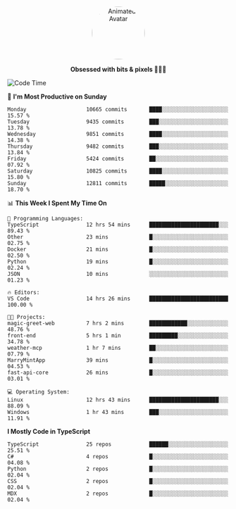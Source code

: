 
<div align="center">
  <img 
    src="https://i.postimg.cc/W1R4TF4j/d6kpuve-c97567cf-518b-4b86-a271-5c89d88d22f7.gif" 
    width="120" 
    height="120" 
    alt="Animated Avatar" 
    style="border-radius: 50%;" 
  />
  
  <strong>Obsessed with bits & pixels 🧑‍💻🎨</strong>
</div>


<!--
### 🛠️ Main Tech Stack

<div align="center">
  <img src="https://cdn.jsdelivr.net/gh/devicons/devicon/icons/javascript/javascript-original.svg" height="25" alt="JavaScript" />
  <img src="https://cdn.jsdelivr.net/gh/devicons/devicon/icons/react/react-original.svg" height="25" alt="React" />
  <img src="https://cdn.jsdelivr.net/gh/devicons/devicon/icons/cplusplus/cplusplus-original.svg" height="25" alt="C++" />
  <img src="https://cdn.jsdelivr.net/gh/devicons/devicon/icons/rust/rust-original.svg" height="25" alt="Rust" />
  <img src="https://cdn.jsdelivr.net/gh/devicons/devicon/icons/java/java-original.svg" height="25" alt="Java" />
  <img src="https://skillicons.dev/icons?i=mysql" height="25" alt="MySQL" />
  <img src="https://skillicons.dev/icons?i=pr" height="25" alt="Premiere Pro" />
</div> -->

<!--START_SECTION:waka-->
![Code Time](http://img.shields.io/badge/Code%20Time-2%2C631%20hrs%2015%20mins-blue)

📅 **I'm Most Productive on Sunday** 

```text
Monday                   10665 commits       ████░░░░░░░░░░░░░░░░░░░░░   15.57 % 
Tuesday                  9435 commits        ███░░░░░░░░░░░░░░░░░░░░░░   13.78 % 
Wednesday                9851 commits        ████░░░░░░░░░░░░░░░░░░░░░   14.38 % 
Thursday                 9482 commits        ███░░░░░░░░░░░░░░░░░░░░░░   13.84 % 
Friday                   5424 commits        ██░░░░░░░░░░░░░░░░░░░░░░░   07.92 % 
Saturday                 10825 commits       ████░░░░░░░░░░░░░░░░░░░░░   15.80 % 
Sunday                   12811 commits       █████░░░░░░░░░░░░░░░░░░░░   18.70 % 
```


📊 **This Week I Spent My Time On** 

```text
💬 Programming Languages: 
TypeScript               12 hrs 54 mins      ██████████████████████░░░   89.43 % 
Other                    23 mins             █░░░░░░░░░░░░░░░░░░░░░░░░   02.75 % 
Docker                   21 mins             █░░░░░░░░░░░░░░░░░░░░░░░░   02.50 % 
Python                   19 mins             █░░░░░░░░░░░░░░░░░░░░░░░░   02.24 % 
JSON                     10 mins             ░░░░░░░░░░░░░░░░░░░░░░░░░   01.23 % 

🔥 Editors: 
VS Code                  14 hrs 26 mins      █████████████████████████   100.00 % 

🐱‍💻 Projects: 
magic-greet-web          7 hrs 2 mins        ████████████░░░░░░░░░░░░░   48.76 % 
front-end                5 hrs 1 min         █████████░░░░░░░░░░░░░░░░   34.78 % 
weather-mcp              1 hr 7 mins         ██░░░░░░░░░░░░░░░░░░░░░░░   07.79 % 
MarryMintApp             39 mins             █░░░░░░░░░░░░░░░░░░░░░░░░   04.53 % 
fast-api-core            26 mins             █░░░░░░░░░░░░░░░░░░░░░░░░   03.01 % 

💻 Operating System: 
Linux                    12 hrs 43 mins      ██████████████████████░░░   88.09 % 
Windows                  1 hr 43 mins        ███░░░░░░░░░░░░░░░░░░░░░░   11.91 % 
```

**I Mostly Code in TypeScript** 

```text
TypeScript               25 repos            ██████░░░░░░░░░░░░░░░░░░░   25.51 % 
C#                       4 repos             █░░░░░░░░░░░░░░░░░░░░░░░░   04.08 % 
Python                   2 repos             █░░░░░░░░░░░░░░░░░░░░░░░░   02.04 % 
CSS                      2 repos             █░░░░░░░░░░░░░░░░░░░░░░░░   02.04 % 
MDX                      2 repos             █░░░░░░░░░░░░░░░░░░░░░░░░   02.04 % 
```




<!--END_SECTION:waka-->
